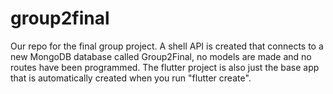 # group2final

Our repo for the final group project. A shell API is created that connects to a new MongoDB database called Group2Final, no models are made and no routes have been programmed.
The flutter project is also just the base app that is automatically created when you run "flutter create".

